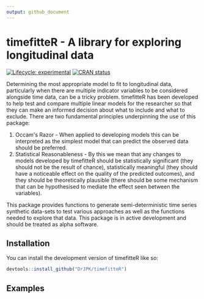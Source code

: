 ```yaml
---
output: github_document
---
```




# timefitteR - A library for exploring longitudinal data

<!-- badges: start -->
[![Lifecycle: experimental](https://img.shields.io/badge/lifecycle-experimental-orange.svg)](https://lifecycle.r-lib.org/articles/stages.html#experimental)
[![CRAN status](https://www.r-pkg.org/badges/version/timefitteR)](https://CRAN.R-project.org/package=timefitteR)
<!-- badges: end -->

Determining the most appropriate model to fit to longitudinal data, particularly when there are multiple indicator variables to be considered alongside time data, can be a tricky problem. timefitteR has been developed to help test and compare multiple linear models for the researcher so that they can make an informed decision about what to include and what to exclude. There are two fundamental principles underpinning the use of this package:

1. Occam's Razor - When applied to developing models this can be interpreted as the simplest model that can predict the observed data should be preferred.
1. Statistical Reasonableness - By this we mean that any changes to models developed by timefitteR should be statistically significant (they should not be the result of chance), statistically meaningful (they should have a noticeable effect on the quality of the predicted outcomes), and they should be theoretically plausible (there should be some mechanism that can be hypothesised to mediate the effect seen between the variables).

This package provides functions to generate semi-deterministic time series synthetic data-sets to test various approaches as well as the functions needed to explore that data.  This package is in active development and should be treated as alpha software.

## Installation

You can install the development version of timefitteR like so:

``` r
devtools::install_github("DrJPK/timefitteR")
```

## Examples
